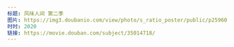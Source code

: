 ```yaml
---
标题: 风味人间 第二季
图片: https://img3.doubanio.com/view/photo/s_ratio_poster/public/p2596089823.jpg
时时: 2020
链接: https://movie.douban.com/subject/35014718/
---
```

